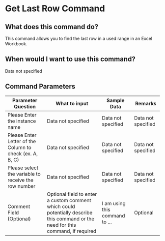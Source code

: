 <!--TITLE: Get Last Row Command -->
<!-- SUBTITLE: a command in the Excel Commands group -->
# Get Last Row Command


## What does this command do?
This command allows you to find the last row in a used range in an Excel Workbook.


## When would I want to use this command?
Data not specified


## Command Parameters
| Parameter Question   	| What to input  	|  Sample Data 	| Remarks  	|
| ---                    | ---               | ---           | ---       |
|Please Enter the instance name|Data not specified|Data not specified|Data not specified|
|Please Enter Letter of the Column to check (ex. A, B, C)|Data not specified|Data not specified|Data not specified|
|Please select the variable to receive the row number|Data not specified|Data not specified|Data not specified|
|Comment Field (Optional)|Optional field to enter a custom comment which could potentially describe this command or the need for this command, if required|I am using this command to ...|Optional|


